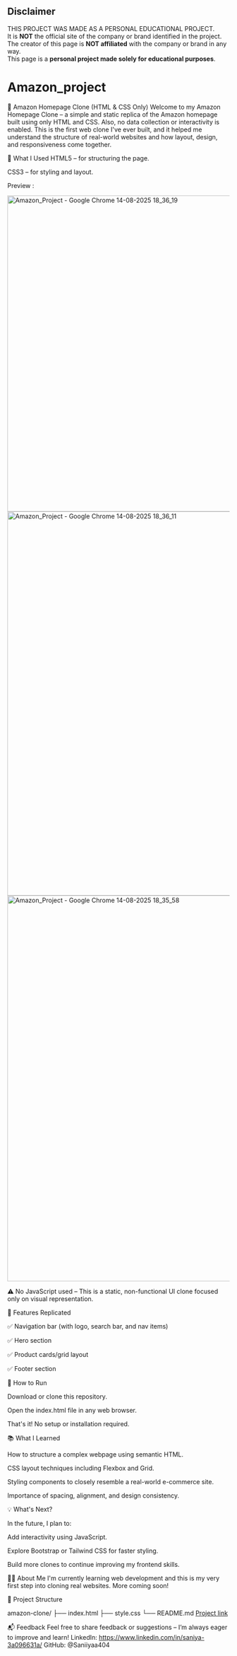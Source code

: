 ## Disclaimer
THIS PROJECT WAS MADE AS A PERSONAL EDUCATIONAL PROJECT.  
It is **NOT** the official site of the company or brand identified in the project.  
The creator of this page is **NOT affiliated** with the company or brand in any way.  
This page is a **personal project made solely for educational purposes**.

# Amazon_project
🛒 Amazon Homepage Clone (HTML & CSS Only)
Welcome to my Amazon Homepage Clone – a simple and static replica of the Amazon homepage built using only HTML and CSS. Also, no data collection or interactivity is enabled. This is the first web clone I've ever built, and it helped me understand the structure of real-world websites and how layout, design, and responsiveness come together.

🔨 What I Used
HTML5 – for structuring the page.

CSS3 – for styling and layout.

Preview : 

<img width="1892" height="715" alt="Amazon_Project - Google Chrome 14-08-2025 18_36_19" src="https://github.com/user-attachments/assets/8841b6db-6fde-41d2-8cfe-2f072472d7e9" />
<img width="1894" height="869" alt="Amazon_Project - Google Chrome 14-08-2025 18_36_11" src="https://github.com/user-attachments/assets/b1c00be0-e9a5-4de9-9eba-6fb21bcb38bc" />
<img width="1920" height="873" alt="Amazon_Project - Google Chrome 14-08-2025 18_35_58" src="https://github.com/user-attachments/assets/04d22ec8-8a2c-437a-8e73-03096c4b5b29" />

⚠️ No JavaScript used – This is a static, non-functional UI clone focused only on visual representation.

🎯 Features Replicated

✅ Navigation bar (with logo, search bar, and nav items)

✅ Hero section

✅ Product cards/grid layout

✅ Footer section

🚀 How to Run

Download or clone this repository.

Open the index.html file in any web browser.

That's it! No setup or installation required.

📚 What I Learned

How to structure a complex webpage using semantic HTML.

CSS layout techniques including Flexbox and Grid.

Styling components to closely resemble a real-world e-commerce site.

Importance of spacing, alignment, and design consistency.

💡 What's Next?

In the future, I plan to:

Add interactivity using JavaScript.

Explore Bootstrap or Tailwind CSS for faster styling.

Build more clones to continue improving my frontend skills.

🧑‍💻 About Me
I'm currently learning web development and this is my very first step into cloning real websites. More coming soon!

📁 Project Structure

amazon-clone/
├── index.html
├── style.css
└── README.md
[Project link](https://saniiyaa404.github.io/Amazon_project/)

📬 Feedback
Feel free to share feedback or suggestions – I’m always eager to improve and learn!
LinkedIn: https://www.linkedin.com/in/saniya-3a096631a/ GitHub: @Saniiyaa404

